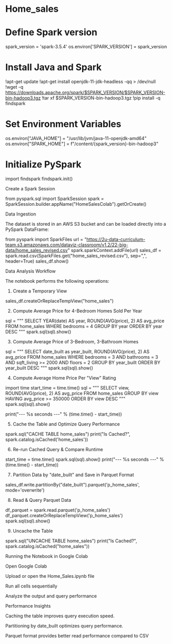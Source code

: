# Home_sales

# Define Spark version
spark_version = 'spark-3.5.4'
os.environ['SPARK_VERSION'] = spark_version

# Install Java and Spark
!apt-get update
!apt-get install openjdk-11-jdk-headless -qq > /dev/null
!wget -q https://downloads.apache.org/spark/$SPARK_VERSION/$SPARK_VERSION-bin-hadoop3.tgz
!tar xf $SPARK_VERSION-bin-hadoop3.tgz
!pip install -q findspark

# Set Environment Variables
os.environ["JAVA_HOME"] = "/usr/lib/jvm/java-11-openjdk-amd64"
os.environ["SPARK_HOME"] = f"/content/{spark_version}-bin-hadoop3"

# Initialize PySpark
import findspark
findspark.init()

 Create a Spark Session

from pyspark.sql import SparkSession
spark = SparkSession.builder.appName("HomeSalesColab").getOrCreate()

Data Ingestion

The dataset is stored in an AWS S3 bucket and can be loaded directly into a PySpark DataFrame:

from pyspark import SparkFiles
url = "https://2u-data-curriculum-team.s3.amazonaws.com/dataviz-classroom/v1.2/22-big-data/home_sales_revised.csv"
spark.sparkContext.addFile(url)
sales_df = spark.read.csv(SparkFiles.get("home_sales_revised.csv"), sep=",", header=True)
sales_df.show()

Data Analysis Workflow

The notebook performs the following operations:

1. Create a Temporary View

sales_df.createOrReplaceTempView("home_sales")

2. Compute Average Price for 4-Bedroom Homes Sold Per Year

sql = """
    SELECT YEAR(date) AS year, ROUND(AVG(price), 2) AS avg_price
    FROM home_sales
    WHERE bedrooms = 4
    GROUP BY year
    ORDER BY year DESC
"""
spark.sql(sql).show()

3. Compute Average Price of 3-Bedroom, 3-Bathroom Homes

sql = """
    SELECT date_built as year_built, ROUND(AVG(price), 2) AS avg_price
    FROM home_sales
    WHERE bedrooms = 3 AND bathrooms = 3
    AND sqft_living >= 2000
    AND floors = 2
    GROUP BY year_built
    ORDER BY year_built DESC
"""
spark.sql(sql).show()

4. Compute Average Home Price Per "View" Rating

import time
start_time = time.time()
sql = """
    SELECT view, ROUND(AVG(price), 2) AS avg_price
    FROM home_sales
    GROUP BY view
    HAVING avg_price >= 350000
    ORDER BY view DESC
"""
spark.sql(sql).show()

print("--- %s seconds ---" % (time.time() - start_time))

5. Cache the Table and Optimize Query Performance

spark.sql("CACHE TABLE home_sales")
print("Is Cached?", spark.catalog.isCached('home_sales'))

6. Re-run Cached Query & Compare Runtime

start_time = time.time()
spark.sql(sql).show()
print("--- %s seconds ---" % (time.time() - start_time))

7. Partition Data by "date_built" and Save in Parquet Format

sales_df.write.partitionBy("date_built").parquet('p_home_sales', mode='overwrite')

8. Read & Query Parquet Data

df_parquet = spark.read.parquet('p_home_sales')
df_parquet.createOrReplaceTempView('p_home_sales')
spark.sql(sql).show()

9. Uncache the Table

spark.sql("UNCACHE TABLE home_sales")
print("Is Cached?", spark.catalog.isCached("home_sales"))

Running the Notebook in Google Colab

Open Google Colab

Upload or open the Home_Sales.ipynb file

Run all cells sequentially

Analyze the output and query performance

Performance Insights

Caching the table improves query execution speed.

Partitioning by date_built optimizes query performance.

Parquet format provides better read performance compared to CSV
